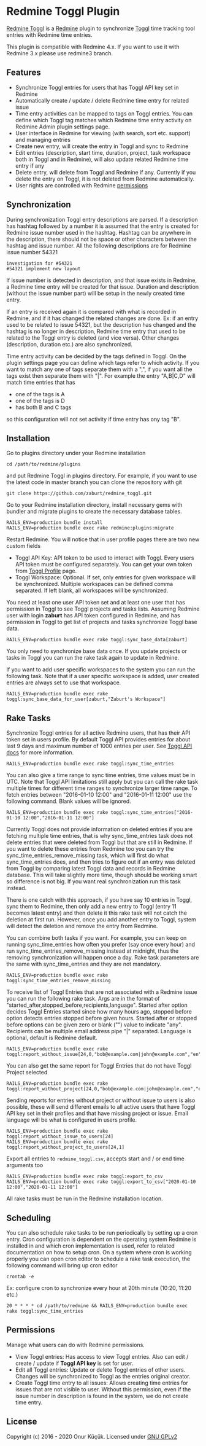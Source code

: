 
# Redmine Toggl Plugin

[Redmine Toggl](/) is a [Redmine](https://www.redmine.org) plugin to synchronize [Toggl](https://www.toggl.com) time tracking tool entries with Redmine time entries.

This plugin is compatible with Redmine 4.x. If you want to use it with Redmine 3.x please use redmine3 branch.


## Features

* Synchronize Toggl entries for users that has Toggl API key set in Redmine
* Automatically create / update / delete Redmine time entry for related issue
* Time entry activities can be mapped to tags on Toggl entries. You can define which Toggl tag matches which Redmine time entry activity on Redmine Admin plugin settings page.
* User interface in Redmine for viewing (with search, sort etc. support) and managing entries
* Create new entry, will create the entry in Toggl and sync to Redmine
* Edit entries (description, start time, duration, project, task workspace both in Toggl and in Redmine), will also update related Redmine time entry if any
* Delete entry, will delete from Toggl and Redmine if any. Currently if you delete the entry on Toggl, it is not deleted from Redmine automatically.
* User rights are controlled with Redmine [permissions](#permissions)


## Synchronization

During synchronization Toggl entry descriptions are parsed. If a description has hashtag followed by a number it is assumed that the entry is
created for Redmine issue number used in the hashtag. Hashtag can be anywhere in the description, there should not be space or other characters
between the hashtag and issue number. All the following descriptions are for Redmine issue number 54321

    investigation for #54321
    #54321 implement new layout

If issue number is detected in description, and that issue exists in Redmine, a Redmine time entry will be created for that issue. Duration
and description (without the issue number part) will be setup in the newly created time entry.

If an entry is received again it is compared with what is recorded in Redmine, and if it has changed the related changes are done.
Ex: if an entry used to be related to issue 54321, but the description has changed and the hashtag is no longer in description,
Redmine time entry that used to be related to the Toggl entry is deleted (and vice versa). Other changes (description, duration etc.)
are also synchronized.

Time entry activity can be decided by the tags defined in Toggl. On the plugin settings page you can define which tags refer to which activity.
If you want to match any one of tags separate them with a ",", if you want all the tags exist then separate them with "|". For example
the entry "A,B|C,D" will match time entries that has

  * one of the tags is A
  * one of the tags is D
  * has both B and C tags

so this configuration will not set activity if time entry has ony tag "B".


## Installation

Go to plugins directory under your Redmine installation

```
cd /path/to/redmine/plugins
```

and put Redmine Toggl in plugins directory. For example, if you want to use the latest code in master branch you can clone the repository with git

```
git clone https://github.com/zaburt/redmine_toggl.git
```

Go to your Redmine installation directory, install necessary gems with bundler and migrate plugins to create the necessary database tables.

```
RAILS_ENV=production bundle install
RAILS_ENV=production bundle exec rake redmine:plugins:migrate
```

Restart Redmine. You will notice that in user profile pages there are two new custom fields

* Toggl API Key: API token to be used to interact with Toggl. Every users API token must be configured separately. You can get your own token from [Toggl Profile](https://toggl.com/app/profile) page.
* Toggl Workspace: Optional. If set, only entries for given workspace will be synchronized. Multiple workspaces can be defined comma separated. If left blank, all workspaces will be synchronized.

You need at least one user API token set and at least one user that has permission in Toggl to see Toggl projects and tasks lists.
Assuming Redmine user with login **zaburt** has API token configured in Redmine, and has permission in Toggl to get list of projects and tasks
synchronize Toggl base data.

```
RAILS_ENV=production bundle exec rake toggl:sync_base_data[zaburt]
```

You only need to synchronize base data once. If you update projects or tasks in Toggl you can run the rake task again to update in Redmine.

If you want to add user specific workspaces to the system you can run the following task. Note that if a user specific workspace is added, user created entries are always set to use that workspace.

```
RAILS_ENV=production bundle exec rake toggl:sync_base_data_for_user[zaburt,"Zaburt's Workspace"]
```


## Rake Tasks

Synchronize Toggl entries for all active Redmine users, that has their API token set in users profile. By default Toggl API provides entries for about last 9 days
and maximum number of 1000 entries per user. See [Toggl API docs](https://github.com/toggl/toggl_api_docs/blob/master/chapters/time_entries.md#get-time-entries-started-in-a-specific-time-range)
for more information.

```
RAILS_ENV=production bundle exec rake toggl:sync_time_entries
```

You can also give a time range to sync time entries, time values must be in UTC. Note that Toggl API limitations still apply but you can call the rake task multiple times for different
time ranges to synchronize larger time range. To fetch entries between "2016-01-10 12:00" and "2016-01-11 12:00" use the following command. Blank values will be ignored.

```
RAILS_ENV=production bundle exec rake toggl:sync_time_entries["2016-01-10 12:00","2016-01-11 12:00"]
```

Currently Toggl does not provide information on deleted entries if you are fetching multiple time entries, that is why sync_time_entries task does not delete entries
that were deleted from Toggl but that are still in Redmine. If you want to delete these entries from Redmine too you can try the sync_time_entries_remove_missing
task, which will first do what sync_time_entries does, and then tries to figure out if an entry was deleted from Toggl by comparing latest Toggl data and records
in Redmine database. This will take slightly more time, though should be working smart so difference is not big. If you want real synchronization run this task instead.

There is one catch with this approach, if you have say 10 entries in Toggl, sync them to Redmine, then only add a new entry to Toggl (entry 11 becomes latest entry)
and then delete it this rake task will not catch the deletion at first run. However, once you add another entry to Toggl, system will detect the deletion and
remove the entry from Redmine.

You can combine both tasks if you want. For example, you can keep on running sync_time_entries how often you prefer (say once every hour) and run sync_time_entries_remove_missing
instead at midnight, thus the removing synchronization will happen once a day. Rake task parameters are the same with sync_time_entries and they are not mandatory.

```
RAILS_ENV=production bundle exec rake toggl:sync_time_entries_remove_missing
```

To receive list of Toggl Entries that are not associated with a Redmine issue you can run the following rake task. Args are in the format of "started_after,stopped_before,recipients,language".
Started after option decides Toggl Entries started since how many hours ago, stopped before option detects entries stopped before given hours. Started after or stopped before options can be
given zero or blank ("") value to indicate "any". Recipients can be multiple email address pipe "|" separated. Language is optional, default is Redmine default.

```
RAILS_ENV=production bundle exec rake toggl:report_without_issue[24,0,"bob@example.com|john@example.com","en"]
```

You can also get the same report for Toggl Entries that do not have Toggl Project selected

```
RAILS_ENV=production bundle exec rake toggl:report_without_project[24,0,"bob@example.com|john@example.com","en"]
```

Sending reports for entries without project or without issue to users is also possible, these will send different emails to all active users that have
Toggl API key set in their profiles and that have missing project or issue. Email language will be what is configured in users profile.

```
RAILS_ENV=production bundle exec rake toggl:report_without_issue_to_users[24]
RAILS_ENV=production bundle exec rake toggl:report_without_project_to_users[24,1]
```


Export all entries to `redmine_toggl.csv`, accepts start and / or end time arguments too

```
RAILS_ENV=production bundle exec rake toggl:export_to_csv
RAILS_ENV=production bundle exec rake toggl:export_to_csv["2020-01-10 12:00","2020-01-11 12:00"]
```

All rake tasks must be run in the Redmine installation location.


## Scheduling

You can also schedule rake tasks to be run periodically by setting up a cron entry. Cron configuration is dependent on
the operating system Redmine is installed in and which cron implementation is used, refer to related documentation on
how to setup cron. On a system where cron is working properly you can open cron editor to schedule
a rake task execution, the following command will bring up cron editor

```
crontab -e
```

Ex: configure cron to synchronize every hour at 20th minute (10:20, 11:20 etc.)

```
20 * * * * cd /path/to/redmine && RAILS_ENV=production bundle exec rake toggl:sync_time_entries
```


## Permissions

Manage what users can do with Redmine permissions.

* View Toggl entries: Has access to view Toggl entries. Also can edit / create / update if **Toggl API key** is set for user.
* Edit all Toggl entries: Update or delete Toggl entries of other users. Changes will be synchronized to Toggl as the entries original creator.
* Create Toggl time entry to all issues: Allows creating time entries for issues that are not visible to user. Without this permission, even if the issue number in description is found in the system, we do not create time entry.


## License

Copyright (c) 2016 - 2020 Onur Küçük. Licensed under [GNU GPLv2](LICENSE)


